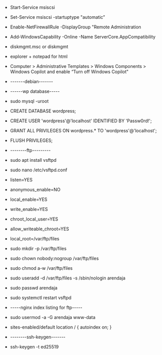 * Start-Service msiscsi
* Set-Service msiscsi -startuptype "automatic”
* Enable-NetFirewallRule -DisplayGroup "Remote Administration
* Add-WindowsCapability -Online -Name ServerCore.AppCompatibility
* diskmgmt.msc or diskmgmt
* explorer + notepad for html
* Computer > Administrative Templates > Windows Components > Windows Copilot and enable “Turn off Windows Copilot"

* -------debian-------

* ------wp database-----
* sudo mysql -uroot
* CREATE DATABASE wordpress;
* CREATE USER 'wordpress'@'localhost' IDENTIFIED BY 'Passw0rd!';
* GRANT ALL PRIVILEGES ON wordpress.* TO 'wordpress'@'localhost';
* FLUSH PRIVILEGES;

* --------ftp---------
* sudo apt install vsftpd
* sudo nano /etc/vsftpd.conf

* listen=YES
* anonymous_enable=NO
* local_enable=YES
* write_enable=YES
* chroot_local_user=YES
* allow_writeable_chroot=YES
* local_root=/var/ftp/files

* sudo mkdir -p /var/ftp/files
* sudo chown nobody:nogroup /var/ftp/files
* sudo chmod a-w /var/ftp/files
* sudo useradd -d /var/ftp/files -s /sbin/nologin arendaja
* sudo passwd arendaja
* sudo systemctl restart vsftpd

* -----nginx index listing for ftp-----
* sudo usermod -a -G arendaja www-data
* sites-enabled/default
    location / {
        autoindex on;
    }

* --------ssh-keygen-------
* ssh-keygen -t ed25519


